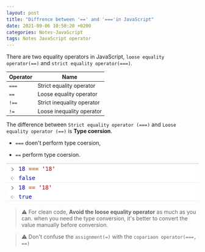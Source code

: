 ```yaml
---
layout: post
title: "Diffrence between '==' and '==='in JavaScript"
date: 2021-09-06 10:50:20 +0200
categories: Notes-JavaScript
tags: Notes JavaScript operator
---
```






There are two equality operators in JavaScript, `loose equality operator(==)` and `strict equality operator(===)`.





| Operator | Name                       |
| -------- | -------------------------- |
| `===`    | Strict equality operator   |
| `==`     | Loose equality operator    |
| `!==`    | Strict inequality operator |
| `!=`     | Loose inequality operator  |





The difference between `Strict equality operator (===)` and `Loose equality operator (==)` is **Type coersion**.



+ `===` doen't perform type coersion,

+ `==` perform type coersion.



![image-20210906105953232](assets/img/2021-09-06-diffrence-between-'=='-and-'==='-in-JavaScript/image-20210906105953232.png)





>  ⚠︎ For clean code, **Avoid the loose equality operator** as much as you can. when you need the type conversion, it's better to convert the value manually before conversion.



> ⚠︎ Don't confuse the `assignment(=)` with the `copariaon operator(===, ==)`